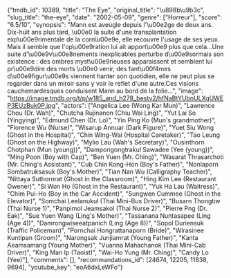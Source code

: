 {"tmdb_id": 10389, "title": "The Eye", "original_title": "\u898b\u9b3c", "slug_title": "the-eye", "date": "2002-05-09", "genre": ["Horreur"], "score": "6.5/10", "synopsis": "Mann est aveugle depuis l'\u00e2ge de deux ans. Dix-huit ans plus tard, \u00e0 la suite d'une transplantation exp\u00e9rimentale de la corn\u00e9e, elle recouvre l'usage de ses yeux. Mais il semble que l'op\u00e9ration lui ait apport\u00e9 plus que cela...Une suite d'\u00e9v\u00e8nements inexplicables perturbe d\u00e9sormais son existence : des ombres myst\u00e9rieuses apparaissent et semblent lui pr\u00e9dire des morts \u00e0 venir, des fant\u00f4mes d\u00e9figur\u00e9s viennent hanter son quotidien, elle ne peut plus se regarder dans un miroir sans y voir le reflet d'une autre.Ces visions cauchemardesques conduisent Mann au bord de la folie...", "image": "https://image.tmdb.org/t/p/w185_and_h278_bestv2/hfNaBtYUbnULXqUWEP3EUzBuk0P.jpg", "actors": ["Angelica Lee (Wong Kar Mun)", "Lawrence Chou (Dr. Wah)", "Chutcha Rujinanon (Chiu Wai Ling)", "Yut Lai So (Yingying)", "Edmund Chen (Dr. Lo)", "Yin Ping Ko (Mun's grandmother)", "Florence Wu (Nurse)", "Wisarup Annuar (Dark Figure)", "Yuet Siu Wong (Ghost in the Hospital)", "Chin Wing-Wai (Hospital Caretaker)", "Tao Leung (Ghost on the Highway)", "Mylio Lau (Wah's Secretary)", "Ousinthorn Chotphan (Mun (young))", "Dampongongtrakul Sawadee (Yee (young))", "Ming Poon (Boy with Cap)", "Ben Yuen (Mr. Ching)", "Wasarat Thrasarchoti (Mr. Ching's Assistant)", "Cub Chin Kong-Hon (Boy's Father)", "Nonlaporn Sombatruksasuk (Boy's Mother)", "Tian Nan Wu (Calligraphy Teacher)", "Nittaya Suthornrat (Ghost in the Classroom)", "Hing Kim Lee (Restaurant Owener)", "Si Won Ho (Ghost in the Restaurant)", "Yuk Ha Lau (Waitress)", "Chim Pui-Ho (Boy in the Car Accident)", "Sungwen Cummee (Ghost in the Elevator)", "Somchai Leelanukul (Thai Mini-Bus Driver)", "Busarn Thongtiw (Thai Nurse 1)", "Panpimol Jeamsakol (Thai Nurse 2)", "Pierre Png (Dr. Eak)", "Sue Yuen Wang (Ling's Mother)", "Tassanana Nuntasapee (Ling (Age 4))", "Damrongwiseeatpanich (Ling (Age 8))", "Sopol Duriensuk (Traffic Policeman)", "Pornchai Hongrattanaporn (Bride)", "Wirasinee Kuntipan (Groom)", "Narongsak Junjiamrat (Young Father)", "Kanta Aeamsamang (Young Mother)", "Vuanna Mahachanok (Thai Mini-Cab Driver)", "King Man Ip (Taoist)", "Wai-Ho Yung (Mr. Ching)", "Candy Lo (Yee)"], "comments": [], "recommandations_id": [24674, 12205, 11838, 9694], "youtube_key": "eoA6dxLeWFo"}